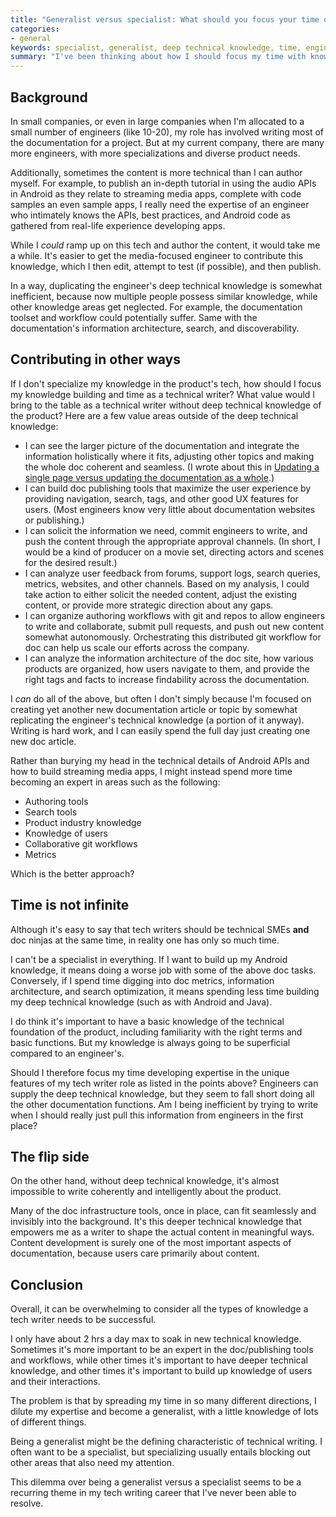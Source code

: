 ```yaml
---
title: "Generalist versus specialist: What should you focus your time on with knowledge building in your tech writing role?"
categories:
- general
keywords: specialist, generalist, deep technical knowledge, time, engineers, technical writing roles, content curator, publisher
summary: "I've been thinking about how I should focus my time with knowledge building in my tech writing career, especially given my context in a large organization. Lately, rather than primarily writing content, I've been playing more of a content curator / tools developer / publisher role. I'm okay with this. But sometimes I feel like I have to choose between acquiring deep technical knowledge versus acquiring deep tech doc tools/publishing knowledge."
---
```


## Background

In small companies, or even in large companies when I'm allocated to a small number of engineers (like 10-20), my role has involved writing most of the documentation for a project. But at my current company, there are many more engineers, with more specializations and diverse product needs.

Additionally, sometimes the content is more technical than I can author myself. For example, to publish an in-depth tutorial in using the audio APIs in Android as they relate to streaming media apps, complete with code samples an even sample apps, I really need the expertise of an engineer who intimately knows the APIs, best practices, and Android code as gathered from real-life experience developing apps.

While I *could* ramp up on this tech and author the content, it would take me a while. It's easier to get the media-focused engineer to contribute this knowledge, which I then edit, attempt to test (if possible), and then publish.

In a way, duplicating the engineer's deep technical knowledge is somewhat inefficient, because now multiple people possess similar knowledge, while other knowledge areas get neglected. For example, the documentation toolset and workflow could potentially suffer. Same with the documentation's information architecture, search, and discoverability.

## Contributing in other ways

If I don't specialize my knowledge in the product's tech, how should I focus my knowledge building and time as a technical writer? What value would I bring to the table as a technical writer without deep technical knowledge of the product? Here are a few value areas outside of the deep technical knowledge:

* I can see the larger picture of the documentation and integrate the information holistically where it fits, adjusting other topics and making the whole doc coherent and seamless. (I wrote about this in [Updating a single page versus updating the documentation as a whole](http://idratherbewriting.com/2016/12/14/higher-level-technical-writing/).)
* I can build doc publishing tools that maximize the user experience by providing navigation, search, tags, and other good UX features for users. (Most engineers know very little about documentation websites or publishing.)
* I can solicit the information we need, commit engineers to write, and push the content through the appropriate approval channels. (In short, I would be a kind of producer on a movie set, directing actors and scenes for the desired result.)
* I can analyze user feedback from forums, support logs, search queries, metrics, websites, and other channels. Based on my analysis, I could take action to either solicit the needed content, adjust the existing content, or provide more strategic direction about any gaps.
* I can organize authoring workflows with git and repos to allow engineers to write and collaborate, submit pull requests, and push out new content somewhat autonomously. Orchestrating this distributed git workflow for doc can help us scale our efforts across the company.
* I can analyze the information architecture of the doc site, how various products are organized, how users navigate to them, and provide the right tags and facts to increase findability across the documentation.

I *can* do all of the above, but often I don't simply because I'm focused on creating yet another new documentation article or topic by somewhat replicating the engineer's technical knowledge (a portion of it anyway). Writing is hard work, and I can easily spend the full day just creating one new doc article.

Rather than burying my head in the technical details of Android APIs and how to build streaming media apps, I might instead spend more time becoming an expert in areas such as the following:

* Authoring tools
* Search tools
* Product industry knowledge
* Knowledge of users
* Collaborative git workflows
* Metrics

Which is the better approach?

## Time is not infinite

Although it's easy to say that tech writers should be technical SMEs **and** doc ninjas at the same time, in reality one has only so much time.

I can't be a specialist in everything. If I want to build up my Android knowledge, it means doing a worse job with some of the above doc tasks. Conversely, if I spend time digging into doc metrics, information architecture, and search optimization, it means spending less time building my deep technical knowledge (such as with Android and Java).

I do think it's important to have a basic knowledge of the technical foundation of the product, including familiarity with the right terms and basic functions. But my knowledge is always going to be superficial compared to an engineer's.

Should I therefore focus my time developing expertise in the unique features of my tech writer role as listed in the points above? Engineers can supply the deep technical knowledge, but they seem to fall short doing all the other documentation functions. Am I being inefficient by trying to write when I should really just pull this information from engineers in the first place?

## The flip side

On the other hand, without deep technical knowledge, it's almost impossible to write coherently and intelligently about the product.

Many of the doc infrastructure tools, once in place, can fit seamlessly and invisibly into the background. It's this deeper technical knowledge that empowers me as a writer to shape the actual content in meaningful ways. Content development is surely one of the most important aspects of documentation, because users care primarily about content.

## Conclusion

Overall, it can be overwhelming to consider all the types of knowledge a tech writer needs to be successful.

I only have about 2 hrs a day max to soak in new technical knowledge. Sometimes it's more important to be an expert in the doc/publishing tools and workflows, while other times it's important to have deeper technical knowledge, and other times it's important to build up knowledge of users and their interactions.

The problem is that by spreading my time in so many different directions, I dilute my expertise and become a generalist, with a little knowledge of lots of different things.

Being a generalist might be the defining characteristic of technical writing. I often want to be a specialist, but specializing usually entails blocking out other areas that also need my attention.

This dilemma over being a generalist versus a specialist seems to be a recurring theme in my tech writing career that I've never been able to resolve.
